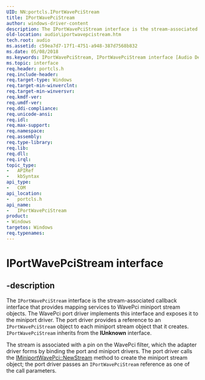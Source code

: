 ```yaml
---
UID: NN:portcls.IPortWavePciStream
title: IPortWavePciStream
author: windows-driver-content
description: The IPortWavePciStream interface is the stream-associated callback interface that provides mapping services to WavePci miniport stream objects.
old-location: audio\iportwavepcistream.htm
tech.root: audio
ms.assetid: c59ea7d7-17f1-4751-a948-387d7568b832
ms.date: 05/08/2018
ms.keywords: IPortWavePciStream, IPortWavePciStream interface [Audio Devices], IPortWavePciStream interface [Audio Devices],described, audio.iportwavepcistream, audmp-routines_2ccb79d5-48b9-4b7b-8656-0d427ae99c22.xml, portcls/IPortWavePciStream
ms.topic: interface
req.header: portcls.h
req.include-header: 
req.target-type: Windows
req.target-min-winverclnt: 
req.target-min-winversvr: 
req.kmdf-ver: 
req.umdf-ver: 
req.ddi-compliance: 
req.unicode-ansi: 
req.idl: 
req.max-support: 
req.namespace: 
req.assembly: 
req.type-library: 
req.lib: 
req.dll: 
req.irql: 
topic_type:
-	APIRef
-	kbSyntax
api_type:
-	COM
api_location:
-	portcls.h
api_name:
-	IPortWavePciStream
product:
- Windows
targetos: Windows
req.typenames: 
---
```


# IPortWavePciStream interface


## -description


The <code>IPortWavePciStream</code> interface is the stream-associated callback interface that provides mapping services to WavePci miniport stream objects. The WavePci port driver implements this interface and exposes it to the miniport driver. The port driver provides a reference to an <code>IPortWavePciStream</code> object to each miniport stream object that it creates. <code>IPortWavePciStream</code> inherits from the <b>IUnknown</b> interface.

The stream is associated with a pin on the WavePci filter, which the adapter driver forms by binding the port and miniport drivers. The port driver calls the <a href="https://msdn.microsoft.com/library/windows/hardware/ff536735">IMiniportWavePci::NewStream</a> method to create the miniport stream object; the port driver passes an <code>IPortWavePciStream</code> reference as one of the call parameters.

